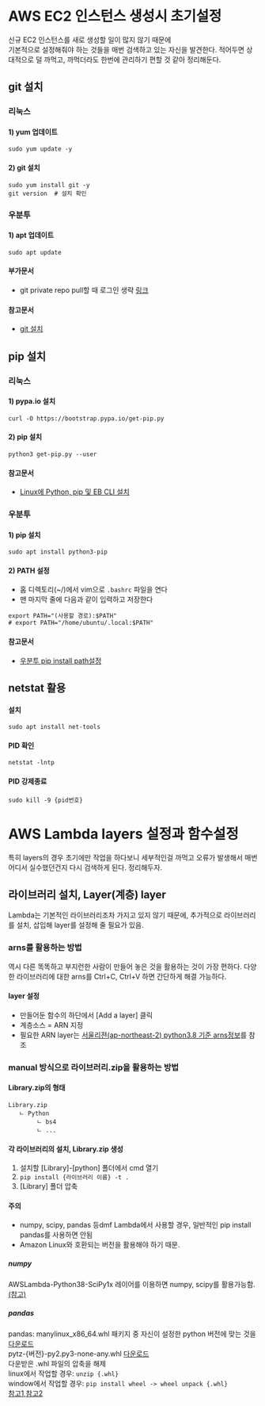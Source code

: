 # AWS EC2 인스턴스 생성시 초기설정
신규 EC2 인스턴스를 새로 생성할 일이 많지 않기 때문에  
기본적으로 설정해줘야 하는 것들을 매번 검색하고 있는 자신을 발견한다.
적어두면 상대적으로 덜 까먹고, 까먹더라도 한번에 관리하기 편할 것 같아 정리해둔다.

## git 설치
### 리눅스
#### 1) yum 업데이트
`sudo yum update -y`
#### 2) git 설치
`sudo yum install git -y`  
`git version  # 설치 확인`

### 우분투
#### 1) apt 업데이트
`sudo apt update`


#### 부가문서
- git private repo pull할 때 로그인 생략 [링크](https://github.com/BrainNim/Study/blob/main/Git.md)

#### 참고문서
- [git 설치](https://chucoding.tistory.com/23)


## pip 설치
### 리눅스
#### 1) pypa.io 설치
`curl -O https://bootstrap.pypa.io/get-pip.py`
#### 2) pip 설치
`python3 get-pip.py --user`
#### 참고문서
- [Linux에 Python, pip 및 EB CLI 설치](https://docs.aws.amazon.com/ko_kr/elasticbeanstalk/latest/dg/eb-cli3-install-linux.html)

### 우분투
#### 1) pip 설치
`sudo apt install python3-pip`
#### 2) PATH 설정
- 홈 디렉토리(~/)에서 vim으로 `.bashrc` 파일을 연다
- 맨 마지막 줄에 다음과 같이 입력하고 저장한다
```
export PATH="(사용할 경로):$PATH"
# export PATH="/home/ubuntu/.local:$PATH"
```

#### 참고문서
- [우분투 pip install path설정](https://www.tuwlab.com/ece/231)


## netstat 활용
#### 설치
`sudo apt install net-tools`
#### PID 확인
`netstat -lntp`
#### PID 강제종료
`sudo kill -9 {pid번호}`



# AWS Lambda layers 설정과 함수설정
특히 layers의 경우 초기에만 작업을 하다보니 세부적인걸 까먹고 오류가 발생해서
매번 어디서 실수했던건지 다시 검색하게 된다. 정리해두자.

## 라이브러리 설치, Layer(계층) layer
Lambda는 기본적인 라이브러리조차 가지고 있지 않기 때문에, 
추가적으로 라이브러리를 설치, 삽입해 layer를 설정해 줄 필요가 있음.

### arns를 활용하는 방법
역시 다른 똑똑하고 부지런한 사람이 만들어 놓은 것을 활용하는 것이 가장 편하다.
다양한 라이브러리에 대한 arns를 Ctrl+C, Ctrl+V 하면 간단하게 해결 가능하다.  

#### layer 설정
- 만들어둔 함수의 하단에서 [Add a layer] 클릭
- 계층소스 = ARN 지정
- 필요한 ARN layer는 [서울리젼(ap-northeast-2) python3.8 기준 arns정보](https://github.com/keithrozario/Klayers/blob/master/deployments/python3.8/arns/ap-northeast-2.csv)를 참조


### manual 방식으로 라이브러리.zip을 활용하는 방법

#### Library.zip의 형태
```
Library.zip
   ㄴ Python
        ㄴ bs4
        ㄴ ...
```

#### 각 라이브러리의 설치, Library.zip 생성
1) 설치할 [Library]-[python] 폴더에서 cmd 열기
2) `pip install {라이브러리 이름} -t .`
3) [Library] 폴더 압축 

#### 주의
- numpy, scipy, pandas 등dmf Lambda에서 사용할 경우, 일반적인 pip install pandas를 사용하면 안됨
- Amazon Linux와 호환되는 버전을 활용해야 하기 때문.

##### numpy
AWSLambda-Python38-SciPy1x 레이어를 이용하면 numpy, scipy를 활용가능함. [(참고)](https://aws.amazon.com/ko/blogs/korea/new-for-aws-lambda-use-any-programming-language-and-share-common-components/)

##### pandas
pandas: manylinux_x86_64.whl 패키지 중 자신이 설정한 python 버전에 맞는 것을 [다운로드](https://pypi.org/project/pandas/#files)  
pytz-{버전}-py2.py3-none-any.whl [다운로드](https://pypi.org/project/pytz/#files)  
다운받은 .whl 파일의 압축을 해제  
linux에서 작업할 경우: `unzip {.whl}`  
window에서 작업할 경우: `pip install wheel -> wheel unpack {.whl}`  
[참고1](https://smartshk.tistory.com/9),[참고2](https://www.youtube.com/watch?v=1UDEp90S9h8)  


